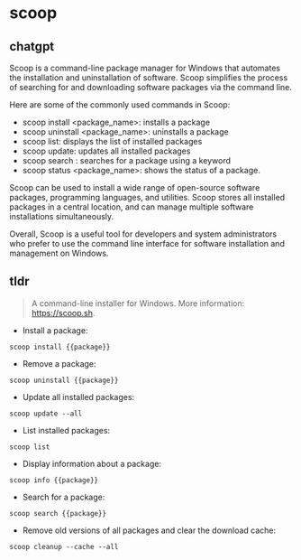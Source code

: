 # scoop 
## chatgpt 
Scoop is a command-line package manager for Windows that automates the installation and uninstallation of software. Scoop simplifies the process of searching for and downloading software packages via the command line.

Here are some of the commonly used commands in Scoop:

- scoop install <package_name>: installs a package
- scoop uninstall <package_name>: uninstalls a package
- scoop list: displays the list of installed packages
- scoop update: updates all installed packages
- scoop search <keyword>: searches for a package using a keyword
- scoop status <package_name>: shows the status of a package.

Scoop can be used to install a wide range of open-source software packages, programming languages, and utilities. Scoop stores all installed packages in a central location, and can manage multiple software installations simultaneously.

Overall, Scoop is a useful tool for developers and system administrators who prefer to use the command line interface for software installation and management on Windows. 

## tldr 
 
> A command-line installer for Windows.
> More information: <https://scoop.sh>.

- Install a package:

`scoop install {{package}}`

- Remove a package:

`scoop uninstall {{package}}`

- Update all installed packages:

`scoop update --all`

- List installed packages:

`scoop list`

- Display information about a package:

`scoop info {{package}}`

- Search for a package:

`scoop search {{package}}`

- Remove old versions of all packages and clear the download cache:

`scoop cleanup --cache --all`
